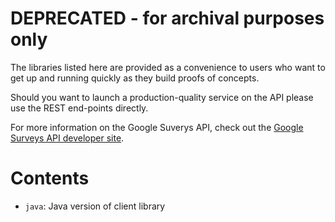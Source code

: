 # DEPRECATED - for archival purposes only

The libraries listed here are provided as a convenience to users who want to get up and running quickly as they build proofs of concepts.

Should you want to launch a production-quality service on the API please use the REST end-points directly.

For more information on the Google Suverys API, check out the [Google Surveys API developer site](https://developers.google.com/surveys/).

# Contents

- `java`: Java version of client library
